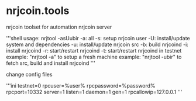 nrjcoin.tools
=============

nrjcoin toolset for automation nrjcoin server

'''shell
usage: nrjtool -asUubir
-a: all
-s: setup nrjcoin user
-U: install/update system and dependencies
-u: install/update nrjcoin src
-b: build nrjcoind
-i: install nrjcoind
-r: start/restart nrjcoind
-t: start/restart nrjcoind in testnet
example: "nrjtool -a" to setup a fresh machine
example: "nrjtool -ubir" to fetch src, build and install nrjcoind
'''

change config files

'''ini
testnet=0
rpcuser=%user%
rpcpassword=%password%
rpcport=10332
server=1
listen=1
daemon=1
gen=1
rpcallowip=127.0.0.1
'''
